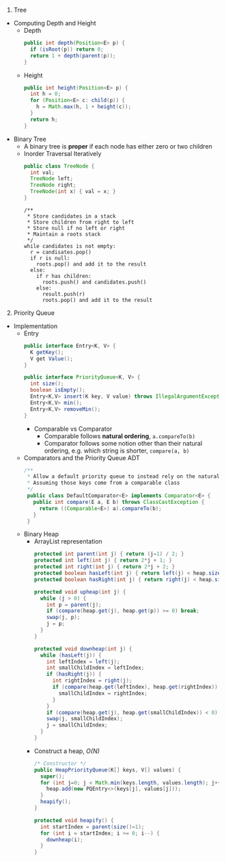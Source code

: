 1. Tree
  - Computing Depth and Height
    * Depth
      ```java
      public int depth(Position<E> p) {
        if (isRoot(p)) return 0;
        return 1 + depth(parent(p));
      }
      ```
    * Height
      ```java
      public int height(Position<E> p) {
        int h = 0;
        for (Position<E> c: child(p)) {
          h = Math.max(h, 1 + height(c));
        }
        return h;
      }
      ```
  - Binary Tree
    * A binary tree is **proper** if each node has either zero or two children
    * Inorder Traversal Iteratively
      ```java
      public class TreeNode {
        int val;
        TreeNode left;
        TreeNode right;
        TreeNode(int x) { val = x; }
      }
      ```
      ```
      /**
       * Store candidates in a stack
       * Store children from right to left
       * Store null if no left or right
       * Maintain a roots stack
       */
      while candidates is not empty:
        r = candisates.pop()
        if r is null:
          roots.pop() and add it to the result 
        else:
          if r has children:
            roots.push() and candidates.push()
          else:
            result.push(r)
            roots.pop() and add it to the result 
      ```

2. Priority Queue
  - Implementation
    * Entry
      ```java
      public interface Entry<K, V> {
        K getKey();
        V get Value();
      }
      ```
      ```java
      public interface PriorityQueue<K, V> {
        int size();
        boolean isEmpty();
        Entry<K,V> insert(K key, V value) throws IllegalArgumentException;
        Entry<K,V> min();
        Entry<K,V> removeMin();
      }
      ```
        * Comparable vs Comparator
          * Comparable follows **natural ordering**, `a.compareTo(b)`
          * Comparator follows some notion other than their natural ordering, e.g. which string is shorter, `compare(a, b)`
    * Comparators and the Priority Queue ADT
      ```java
      /**
       * Allow a default priority queue to instead rely on the natural ordering for the given keys 
       * Assuming those keys come from a comparable class
       */
       public class DefaultComparator<E> implements Comparator<E> {
         public int compare(E a, E b) throws ClassCastException {
           return ((Comparable<E>) a).compareTo(b);
         }
       }
      ```
    * Binary Heap
      * ArrayList representation
        ```java
        protected int parent(int j) { return (j−1) / 2; }
        protected int left(int j) { return 2*j + 1; }
        protected int right(int j) { return 2*j + 2; }
        protected boolean hasLeft(int j) { return left(j) < heap.size(); }
        protected boolean hasRight(int j) { return right(j) < heap.size(); }
        
        protected void upheap(int j) {
          while (j > 0) {
            int p = parent(j);
            if (compare(heap.get(j), heap.get(p)) >= 0) break;
            swap(j, p);
            j = p;
          }
        }
        
        protected void downheap(int j) {
          while (hasLeft(j)) {
            int leftIndex = left(j);
            int smallChildIndex = leftIndex;
            if (hasRight(j)) {
              int rightIndex = right(j);
              if (compare(heap.get(leftIndex), heap.get(rightIndex)) > 0) {
                smallChildIndex = rightIndex;
              }
            }
            if (compare(heap.get(j), heap.get(smallChildIndex)) < 0) break;
            swap(j, smallChildIndex);
            j = smallChildIndex;
          }
        }
        ```
      * Construct a heap, _O(N)_
        ```java
        /* Constructor */
        public HeapPriorityQueue(K[] keys, V[] values) {
          super();
          for (int j=0; j < Math.min(keys.length, values.length); j++) {
            heap.add(new PQEntry<>(keys[j], values[j]));
          }
          heapify();
        }
        
        protected void heapify() {
          int startIndex = parent(size()−1);
          for (int i = startIndex; i >= 0; i--) {
            downheap(i);
          }
        }
        ```
      
     
